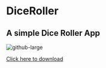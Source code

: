 # DiceRoller

## A simple Dice Roller App
![github-large](https://user-images.githubusercontent.com/55330971/89029454-1fa36a80-d34c-11ea-9cf0-a722e7d70604.png)

[Click here to download](https://github.com/Ryuk-me/DiceRoller/releases/download/v1.0/diceRoller.apk)
